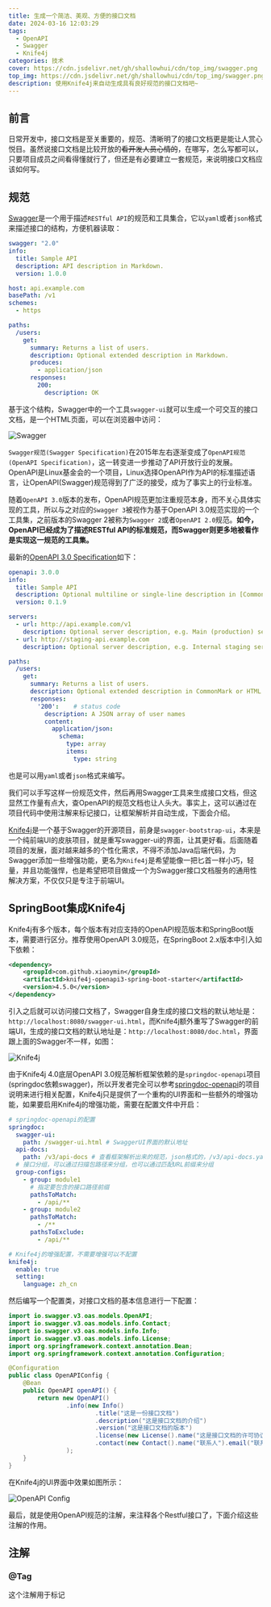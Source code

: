 ```yaml
---
title: 生成一个简洁、美观、方便的接口文档
date: 2024-03-16 12:03:29
tags: 
  - OpenAPI
  - Swagger
  - Knife4j
categories: 技术
cover: https://cdn.jsdelivr.net/gh/shallowhui/cdn/top_img/swagger.png
top_img: https://cdn.jsdelivr.net/gh/shallowhui/cdn/top_img/swagger.png
description: 使用Knife4j来自动生成具有良好规范的接口文档吧~
---
```

## 前言

日常开发中，接口文档是至关重要的，规范、清晰明了的接口文档更是能让人赏心悦目。虽然说接口文档是比较开放的~~看开发人员心情的~~，在哪写，怎么写都可以，只要项目成员之间看得懂就行了，但还是有必要建立一套规范，来说明接口文档应该如何写。

## 规范

[Swagger](https://swagger.io)是一个用于描述`RESTful API`的规范和工具集合，它以`yaml`或者`json`格式来描述接口的结构，方便机器读取：

```yaml
swagger: "2.0"
info:
  title: Sample API
  description: API description in Markdown.
  version: 1.0.0

host: api.example.com
basePath: /v1
schemes:
  - https

paths:
  /users:
    get:
      summary: Returns a list of users.
      description: Optional extended description in Markdown.
      produces:
        - application/json
      responses:
        200:
          description: OK
```

基于这个结构，Swagger中的一个工具`swagger-ui`就可以生成一个可交互的接口文档，是一个HTML页面，可以在浏览器中访问：

![Swagger](https://cdn.jsdelivr.net/gh/shallowhui/cdn/picgo/swagger-ui.png)

`Swagger规范(Swagger Specification)`在2015年左右逐渐变成了`OpenAPI规范(OpenAPI Specification)`，这一转变进一步推动了API开放行业的发展。OpenAPI是Linux基金会的一个项目，Linux选择OpenAPI作为API的标准描述语言，让OpenAPI(Swagger)规范得到了广泛的接受，成为了事实上的行业标准。

随着`OpenAPI 3.0`版本的发布，OpenAPI规范更加注重规范本身，而不关心具体实现的工具，所以与之对应的`Swagger 3`被视作为基于OpenAPI 3.0规范实现的一个工具集，之前版本的Swagger 2被称为`Swagger 2`或者`OpenAPI 2.0`规范。**如今，OpenAPI已经成为了描述RESTful API的标准规范，而Swagger则更多地被看作是实现这一规范的工具集。**

最新的[OpenAPI 3.0 Specification](https://swagger.io/docs/specification/about)如下：

```yaml
openapi: 3.0.0
info:
  title: Sample API
  description: Optional multiline or single-line description in [CommonMark](http://commonmark.org/help/) or HTML.
  version: 0.1.9

servers:
  - url: http://api.example.com/v1
    description: Optional server description, e.g. Main (production) server
  - url: http://staging-api.example.com
    description: Optional server description, e.g. Internal staging server for testing

paths:
  /users:
    get:
      summary: Returns a list of users.
      description: Optional extended description in CommonMark or HTML.
      responses:
        '200':    # status code
          description: A JSON array of user names
          content:
            application/json:
              schema: 
                type: array
                items: 
                  type: string
```

也是可以用`yaml`或者`json`格式来编写。

我们可以手写这样一份规范文件，然后再用Swagger工具来生成接口文档，但这显然工作量有点大，查OpenAPI的规范文档也让人头大。事实上，这可以通过在项目代码中使用注解来标记接口，让框架解析并自动生成，下面会介绍。

[Knife4j](https://doc.xiaominfo.com)是一个基于Swagger的开源项目，前身是`swagger-bootstrap-ui`，本来是一个纯前端UI的皮肤项目，就是重写swagger-ui的界面，让其更好看。后面随着项目的发展，面对越来越多的个性化需求，不得不添加Java后端代码，为Swagger添加一些增强功能，更名为`Knife4j`是希望能像一把匕首一样小巧，轻量，并且功能强悍，也是希望把项目做成一个为Swagger接口文档服务的通用性解决方案，不仅仅只是专注于前端UI。

## SpringBoot集成Knife4j

Knife4j有多个版本，每个版本有对应支持的OpenAPI规范版本和SpringBoot版本，需要进行区分。推荐使用OpenAPI 3.0规范，在SpringBoot 2.x版本中引入如下依赖：

```xml
<dependency>
    <groupId>com.github.xiaoymin</groupId>
    <artifactId>knife4j-openapi3-spring-boot-starter</artifactId>
    <version>4.5.0</version>
</dependency>
```

引入之后就可以访问接口文档了，Swagger自身生成的接口文档的默认地址是：`http://localhost:8080/swagger-ui.html`，而Knife4j额外重写了Swagger的前端UI，生成的接口文档的默认地址是：`http://localhost:8080/doc.html`，界面跟上面的Swagger不一样，如图：

![Knife4j](https://cdn.jsdelivr.net/gh/shallowhui/cdn/picgo/knife4j-ui.png)

由于Knife4j 4.0底层OpenAPI 3.0规范解析框架依赖的是`springdoc-openapi`项目(springdoc依赖swagger)，所以开发者完全可以参考[springdoc-openapi](https://github.com/springdoc/springdoc-openapi)的项目说明来进行相关配置，Knife4j只是提供了一个重构的UI界面和一些额外的增强功能，如果要启用Knife4j的增强功能，需要在配置文件中开启：

```yaml
# springdoc-openapi的配置
springdoc:
  swagger-ui:
    path: /swagger-ui.html # SwaggerUI界面的默认地址
  api-docs:
    path: /v3/api-docs # 查看框架解析出来的规范，json格式的，/v3/api-docs.yaml是yaml格式的
  # 接口分组，可以通过扫描包路径来分组，也可以通过匹配URL前缀来分组
  group-configs:
    - group: module1
      # 指定要包含的接口路径前缀
      pathsToMatch:
        - /api/**
    - group: module2
      pathsToMatch:
        - /**
      pathsToExclude:
        - /api/**

# Knife4j的增强配置，不需要增强可以不配置
knife4j:
  enable: true
  setting:
    language: zh_cn
```

然后编写一个配置类，对接口文档的基本信息进行一下配置：

```java
import io.swagger.v3.oas.models.OpenAPI;
import io.swagger.v3.oas.models.info.Contact;
import io.swagger.v3.oas.models.info.Info;
import io.swagger.v3.oas.models.info.License;
import org.springframework.context.annotation.Bean;
import org.springframework.context.annotation.Configuration;

@Configuration
public class OpenAPIConfig {
    @Bean
    public OpenAPI openAPI() {
        return new OpenAPI()
                .info(new Info()
                        .title("这是一份接口文档")
                        .description("这是接口文档的介绍")
                        .version("这是接口文档的版本")
                        .license(new License().name("这是接口文档的许可协议").url("https://zunhuier.top"))
                        .contact(new Contact().name("联系人").email("联系人邮箱"))
                );
    }
}
```

在Knife4j的UI界面中效果如图所示：

![OpenAPI Config](https://cdn.jsdelivr.net/gh/shallowhui/cdn/picgo/openapi-config.png)

最后，就是使用OpenAPI规范的注解，来注释各个Restful接口了，下面介绍这些注解的作用。

## 注解

### @Tag

这个注解用于标记
